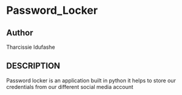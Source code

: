 # Password_Locker
## Author
Tharcissie Idufashe

## DESCRIPTION
Password locker is an application built in python
it helps to store our credentials from our different 
social media account


